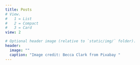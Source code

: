 ```yaml
---
title: Posts
# View.
#   1 = List
#   2 = Compact
#   3 = Card
view: 2

# Optional header image (relative to `static/img/` folder).
header:
  image: ""
  caption: "Image credit: Becca Clark from Pixabay "
---
```

